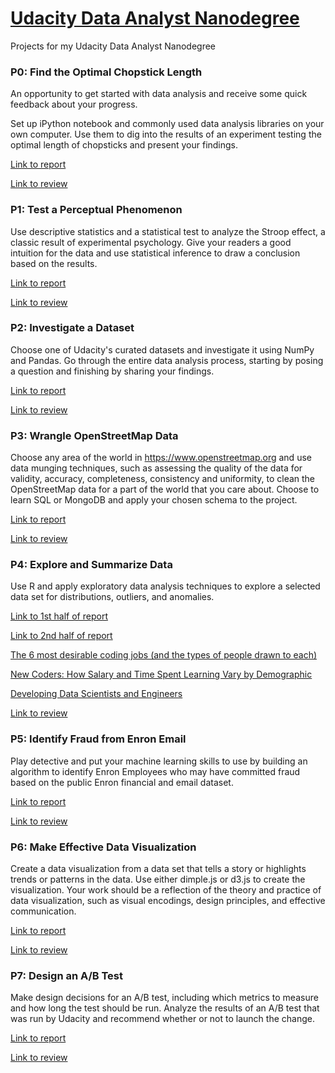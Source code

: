 # [Udacity Data Analyst Nanodegree](https://www.udacity.com/course/data-analyst-nanodegree--nd002)
Projects for my Udacity Data Analyst Nanodegree

### P0: Find the Optimal Chopstick Length

An opportunity to get started with data analysis and receive some quick feedback about your progress.

Set up iPython notebook and commonly used data analysis libraries on your own computer. Use them to dig into the results of an experiment testing the optimal length of chopsticks and present your findings.

[Link to report](http://venturidb.github.io/udacity-dand-p0/)

[Link to review](https://review.udacity.com/#!/reviews/119542)

### P1: Test a Perceptual Phenomenon

Use descriptive statistics and a statistical test to analyze the Stroop effect, a classic result of experimental psychology. Give your readers a good intuition for the data and use statistical inference to draw a conclusion based on the results.

[Link to report](http://venturidb.github.io/udacity-dand-p1/)

[Link to review](https://review.udacity.com/#!/reviews/137257)

### P2: Investigate a Dataset

Choose one of Udacity's curated datasets and investigate it using NumPy and Pandas. Go through the entire data analysis process, starting by posing a question and finishing by sharing your findings.

[Link to report](http://venturidb.github.io/udacity-dand-p2/)

[Link to review](https://review.udacity.com/#!/reviews/145890)

### P3: Wrangle OpenStreetMap Data

Choose any area of the world in https://www.openstreetmap.org and use data munging techniques, such as assessing the quality of the data for validity, accuracy, completeness, consistency and uniformity, to clean the OpenStreetMap data for a part of the world that you care about. Choose to learn SQL or MongoDB and apply your chosen schema to the project.

[Link to report](/p3/report.md)

[Link to review](https://review.udacity.com/#!/reviews/165416)

### P4: Explore and Summarize Data

Use R and apply exploratory data analysis techniques to explore a selected data set for distributions, outliers, and anomalies.

[Link to 1st half of report](https://www.kaggle.com/venturidb/d/freecodecamp/2016-new-coder-survey-/developing-data-scientists-engineers)

[Link to 2nd half of report](https://www.kaggle.com/venturidb/d/freecodecamp/2016-new-coder-survey-/new-coders-a-deeper-dive)

[The 6 most desirable coding jobs (and the types of people drawn to each)](https://medium.freecodecamp.com/the-6-most-desirable-coding-jobs-and-the-types-of-people-drawn-to-each-aebac45fd7f7#.l0luj3a1t)

[New Coders: How Salary and Time Spent Learning Vary by Demographic](https://medium.freecodecamp.com/new-coders-how-salary-and-time-spent-learning-vary-by-demographic-359ef1ed0da8#.fp4m07nni)

[Developing Data Scientists and Engineers](https://medium.freecodecamp.com/developing-data-scientists-engineers-710f4ef5a773#.eelnzef8u)

[Link to review](https://review.udacity.com/#!/reviews/211392)

### P5: Identify Fraud from Enron Email

Play detective and put your machine learning skills to use by building an algorithm to identify Enron Employees who may have committed fraud based on the public Enron financial and email dataset.

[Link to report](/p5/report.md)

[Link to review](https://review.udacity.com/#!/reviews/228881)

### P6: Make Effective Data Visualization
Create a data visualization from a data set that tells a story or highlights trends or patterns in the data. Use either dimple.js or d3.js to create the visualization. Your work should be a reflection of the theory and practice of data visualization, such as visual encodings, design principles, and effective communication.

[Link to report](/p6)

[Link to review](https://review.udacity.com/#!/reviews/233088)

### P7: Design an A/B Test
Make design decisions for an A/B test, including which metrics to measure and how long the test should be run. Analyze the results of an A/B test that was run by Udacity and recommend whether or not to launch the change.

[Link to report](https://github.com/venturidb/udacity-dand/blob/master/p7/P7ProjectABTesting.pdf)

[Link to review](https://review.udacity.com/#!/reviews/238039)